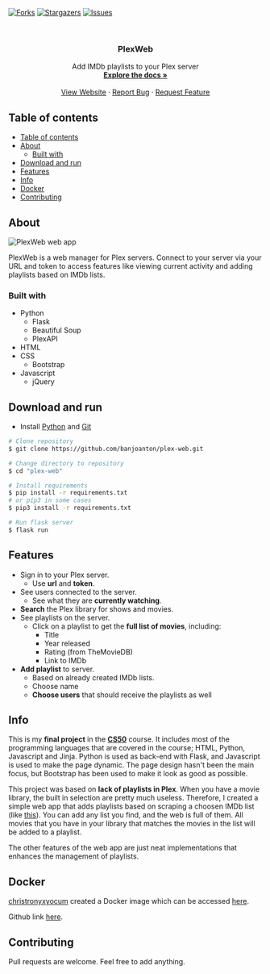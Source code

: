 [![Forks][forks-shield]][forks-url]
[![Stargazers][stars-shield]][stars-url]
[![Issues][issues-shield]][issues-url]

<br />
<p align="center">
<!--
  <a href="https://github.com/github_username/repo">
    <img src="images/logo.png" alt="Logo" width="80" height="80">
  </a>
-->
  <h3 align="center">PlexWeb</h3>

  <p align="center">
    Add IMDb playlists to your Plex server
    <br />
    <a href="https://github.com/banjoanton/plex-web"><strong>Explore the docs »</strong></a>
    <br />
    <br />
    <a href="https://github.com/github_username/repo">View Website</a>
    ·
    <a href="https://github.com/github_username/repo/issues">Report Bug</a>
    ·
    <a href="https://github.com/github_username/repo/issues">Request Feature</a>
  </p>
</p>

## Table of contents
- [Table of contents](#table-of-contents)
- [About](#about)
  - [Built with](#built-with)
- [Download and run](#download-and-run)
- [Features](#features)
- [Info](#info)
- [Docker](#docker)
- [Contributing](#contributing)

## About
![PlexWeb web app](https://i.imgur.com/nQo9o0f.png)

PlexWeb is a web manager for Plex servers. Connect to your server via your URL and token to access features like viewing current activity and adding playlists based on IMDb lists.

### Built with
* Python
  * Flask
  * Beautiful Soup
  * PlexAPI
* HTML
* CSS
  * Bootstrap
* Javascript
  * jQuery

## Download and run

- Install [Python](https://www.python.org/) and [Git](https://git-scm.com/)

```bash
# Clone repository
$ git clone https://github.com/banjoanton/plex-web.git

# Change directory to repository
$ cd "plex-web"

# Install requirements
$ pip install -r requirements.txt
# or pip3 in some cases
$ pip3 install -r requirements.txt

# Run flask server
$ flask run
```
## Features

* Sign in to your Plex server.
  * Use **url** and **token**.
* See users connected to the server.
  * See what they are **currently watching**.
* **Search** the Plex library for shows and movies.
* See playlists on the server.
  * Click on a playlist to get the **full list of movies**, including:
    * Title
    * Year released
    * Rating (from TheMovieDB)
    * Link to IMDb
* **Add playlist** to server.
  * Based on already created IMDb lists.
  * Choose name
  * **Choose users** that should receive the playlists as well

## Info
This is my **final project** in the **[CS50](https://www.edx.org/course/cs50s-introduction-to-computer-science)** course. It includes most of the programming languages that are covered in the course; HTML, Python, Javascript and Jinja. Python is used as back-end with Flask, and Javascript is used to make the page dynamic. The page design hasn't been the main focus, but Bootstrap has been used to make it look as good as possible.

This project was based on **lack of playlists in Plex**. When you have a movie library, the built in selection are pretty much useless. Therefore, I created a simple web app that adds playlists based on scraping a choosen IMDb list (like [this](https://www.imdb.com/list/ls026173135/)). You can add any list you find, and the web is full of them. All movies that you have in your library that matches the movies in the list will be added to a playlist.

The other features of the web app are just neat implementations that enhances the management of playlists.

## Docker
[christronyxyocum](https://github.com/christronyxyocum) created a Docker image which can be accessed [here](https://hub.docker.com/r/tronyx/plex-web).

Github link [here](https://github.com/christronyxyocum/docker-plex-web).


## Contributing
Pull requests are welcome. Feel free to add anything.

<!-- LINKS AND IMAGES -->
[stars-shield]: https://img.shields.io/github/stars/banjoanton/plex-web
[stars-url]: https://github.com/banjoanton/plex-web/stargazers
[issues-shield]: https://img.shields.io/github/issues/banjoanton/plex-web
[issues-url]: https://github.com/banjoanton/plex-web/issues
[forks-shield]: https://img.shields.io/github/forks/banjoanton/plex-web
[forks-url]: https://github.com/banjoanton/plex-web/network/members
